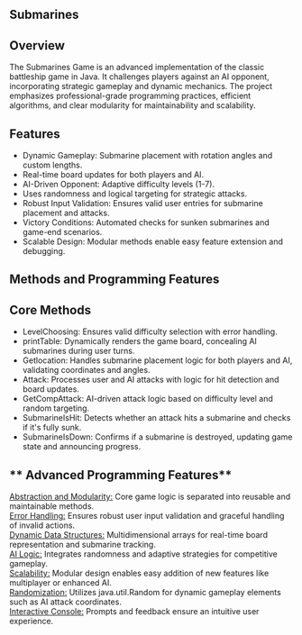 ## **Submarines**
## **Overview**
The Submarines Game is an advanced implementation of the classic battleship game in Java. It challenges players against an AI opponent, incorporating strategic gameplay and dynamic mechanics. The project emphasizes professional-grade programming practices, efficient algorithms, and clear modularity for maintainability and scalability.

## **Features**
- Dynamic Gameplay: Submarine placement with rotation angles and custom lengths.<br>
- Real-time board updates for both players and AI.<br>
- AI-Driven Opponent: Adaptive difficulty levels (1-7).<br>
- Uses randomness and logical targeting for strategic attacks.<br>
- Robust Input Validation: Ensures valid user entries for submarine placement and attacks.<br>
- Victory Conditions: Automated checks for sunken submarines and game-end scenarios.<br>
- Scalable Design: Modular methods enable easy feature extension and debugging.<br>

## **Methods and Programming Features**
## **Core Methods**
* LevelChoosing: Ensures valid difficulty selection with error handling.<br>
* printTable: Dynamically renders the game board, concealing AI submarines during user turns.<br>
* Getlocation: Handles submarine placement logic for both players and AI, validating coordinates and angles.<br>
* Attack: Processes user and AI attacks with logic for hit detection and board updates.<br>
* GetCompAttack: AI-driven attack logic based on difficulty level and random targeting.<br>
* SubmarineIsHit: Detects whether an attack hits a submarine and checks if it's fully sunk.<br>
* SubmarineIsDown: Confirms if a submarine is destroyed, updating game state and announcing progress.<br>

## ** Advanced Programming Features**
<ins>Abstraction and Modularity:</ins> Core game logic is separated into reusable and maintainable methods.<br>
<ins>Error Handling:</ins>
Ensures robust user input validation and graceful handling of invalid actions.<br>
<ins>Dynamic Data Structures:</ins>
Multidimensional arrays for real-time board representation and submarine tracking.<br>
<ins>AI Logic:</ins>
Integrates randomness and adaptive strategies for competitive gameplay.<br>
<ins>Scalability:</ins>
Modular design enables easy addition of new features like multiplayer or enhanced AI.<br>
<ins>Randomization:</ins>
Utilizes java.util.Random for dynamic gameplay elements such as AI attack coordinates.<br>
<ins>Interactive Console:</ins>
Prompts and feedback ensure an intuitive user experience.<br>

